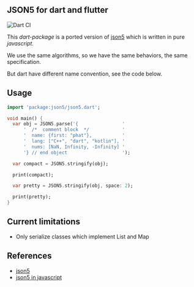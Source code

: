 ## JSON5 for dart and flutter
![Dart CI](https://github.com/damphat/json5-dart/workflows/Dart%20CI/badge.svg)

This *dart-package* is a ported version of [json5](https://github.com/json5/json5) which is written in pure *javascript*.

We use the same algorithms, so we have the same behaviors, the same specification.

But dart have different name convention, see the code below.

## Usage

```dart
import 'package:json5/json5.dart';

void main() {
  var obj = JSON5.parse('{                '
      '  /*  comment block  */            '
      '  name: {first: "phat"},           '
      '  lang: ["C++", "dart", "kotlin"], '
      '  nums: [NaN, Infinity, -Infinity] '
      '} // end object                    ');

  var compact = JSON5.stringify(obj);

  print(compact);

  var pretty = JSON5.stringify(obj, space: 2);

  print(pretty);
}
```

## Current limitations
- Only serialize classes which implement List and Map

## References
- [json5](https://json5.org/)
- [json5 in javascript](https://github.com/json5/json5)
